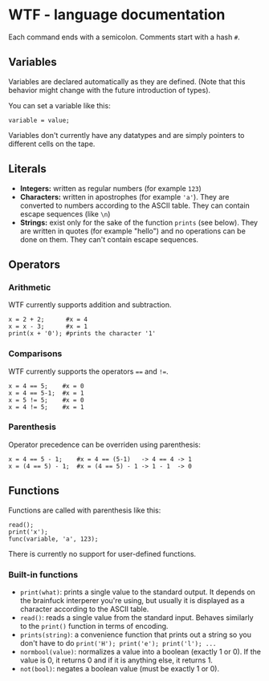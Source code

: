 # WTF - language documentation
Each command ends with a semicolon. Comments start with a hash `#`.

## Variables
Variables are declared automatically as they are defined.
(Note that this behavior might change with the future introduction of types).

You can set a variable like this:
```wtf
variable = value;
```

Variables don't currently have any datatypes and are simply pointers to different cells on the tape.

## Literals
- __Integers:__ written as regular numbers (for example `123`)
- __Characters:__ written in apostrophes (for example `'a'`). They are converted to numbers according to the ASCII table. They can contain escape sequences (like `\n`)
- __Strings:__ exist only for the sake of the function `prints` (see below). They are written in quotes (for example "hello") and no operations can be done on them. They can't contain escape sequences.

## Operators
### Arithmetic
WTF currently supports addition and subtraction.
```wtf
x = 2 + 2;      #x = 4
x = x - 3;      #x = 1
print(x + '0'); #prints the character '1'
```

### Comparisons
WTF currently supports the operators `==` and `!=`.
```wtf
x = 4 == 5;    #x = 0
x = 4 == 5-1;  #x = 1
x = 5 != 5;    #x = 0
x = 4 != 5;    #x = 1
```

### Parenthesis
Operator precedence can be overriden using parenthesis:
```wtf
x = 4 == 5 - 1;    #x = 4 == (5-1)   -> 4 == 4 -> 1
x = (4 == 5) - 1;  #x = (4 == 5) - 1 -> 1 - 1  -> 0
```

## Functions
Functions are called with parenthesis like this:
```wtf
read();
print('x');
func(variable, 'a', 123);
```

There is currently no support for user-defined functions.

### Built-in functions
- `print(what)`: prints a single value to the standard output. It depends on the brainfuck interperer you're using, but usually it is displayed as a character according to the ASCII table.
- `read()`: reads a single value from the standard input. Behaves similarly to the `print()` function in terms of encoding.
- `prints(string)`: a convenience function that prints out a string so you don't have to do `print('H'); print('e'); print('l'); ...`
- `normbool(value)`: normalizes a value into a boolean (exactly 1 or 0). If the value is 0, it returns 0 and if it is anything else, it returns 1.
- `not(bool)`: negates a boolean value (must be exactly 1 or 0).
